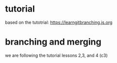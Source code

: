 # tutorial

based on the tutotrial: https://learngitbranching.js.org 

# branching and merging
we are following the tutorial lessons 2,3, and 4 (c3)